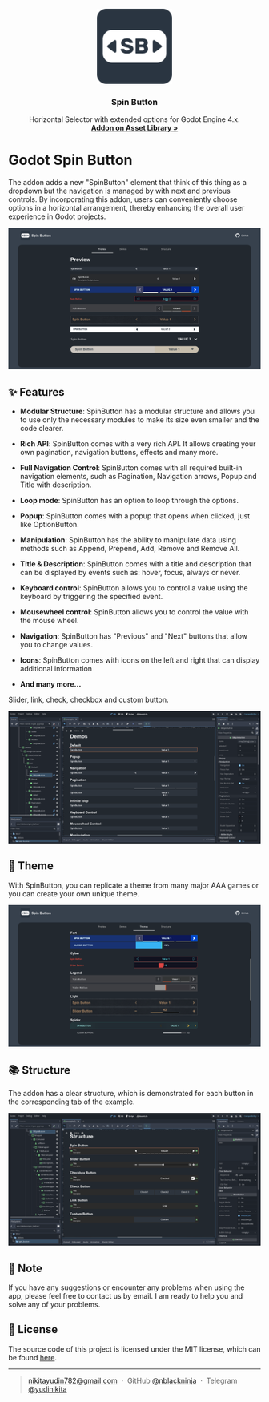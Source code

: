<p align="center">
   <img src="https://raw.githubusercontent.com/nblackninja/godot-spin-button/main/icon.png" alt="Godot Spin Button logo" width="150">
</p>

<h3 align="center">Spin Button</h3>

<p align="center">
  Horizontal Selector with extended options for Godot Engine 4.x.
  <br>
  <a href="https://godotengine.org/asset-library/asset/2454"><strong>Addon on Asset Library »</strong></a>
</p>

# Godot Spin Button

The addon adds a new "SpinButton" element that think of this thing as a dropdown but the navigation is managed by with next and previous controls. By incorporating this addon, users can conveniently choose options in a horizontal arrangement, thereby enhancing the overall user experience in Godot projects.

![Preview of Godot Spin Button](images/readme_preview.png)

## ✨ Features

- **Modular Structure**: SpinButton has a modular structure and allows you to use only the necessary modules to make its size even smaller and the code clearer.

- **Rich API**: SpinButton comes with a very rich API. It allows creating your own pagination, navigation buttons, effects and many more.

- **Full Navigation Control**: SpinButton comes with all required built-in navigation elements, such as Pagination, Navigation arrows, Popup and Title with description.

- **Loop mode**: SpinButton has an option to loop through the options.

- **Popup**: SpinButton comes with a popup that opens when clicked, just like OptionButton.

- **Manipulation**: SpinButton has the ability to manipulate data using methods such as Append, Prepend, Add, Remove and Remove All.

- **Title & Description**: SpinButton comes with a title and description that can be displayed by events such as: hover, focus, always or never.

- **Keyboard control**: SpinButton allows you to control a value using the keyboard by triggering the specified event.

- **Mousewheel control**: SpinButton allows you to control the value with the mouse wheel.

- **Navigation**: SpinButton has "Previous" and "Next" buttons that allow you to change values.

- **Icons**: SpinButton comes with icons on the left and right that can display additional information

- **And many more...**

Slider, link, check, checkbox and custom button.

![Features of Godot Spin Button](images/features.png)

## 🎨 Theme

With SpinButton, you can replicate a theme from many major AAA games or you can create your own unique theme.

![Theme of Godot Spin Button](images/theme.png)

## 📚 Structure

The addon has a clear structure, which is demonstrated for each button in the corresponding tab of the example.

![Structure of Godot Spin Button](images/structure.png)

## 💬 Note

If you have any suggestions or encounter any problems when using the app, please feel free to contact us by email. I am ready to help you and solve any of your problems.

## 🔐 License

The source code of this project is licensed under the MIT license, which can be found [here](LICENSE).

---

> nikitayudin782@gmail.com &nbsp;&middot;&nbsp;
> GitHub [@nblackninja](https://github.com/с) &nbsp;&middot;&nbsp;
> Telegram [@yudinikita](https://t.me/yudinikita)
